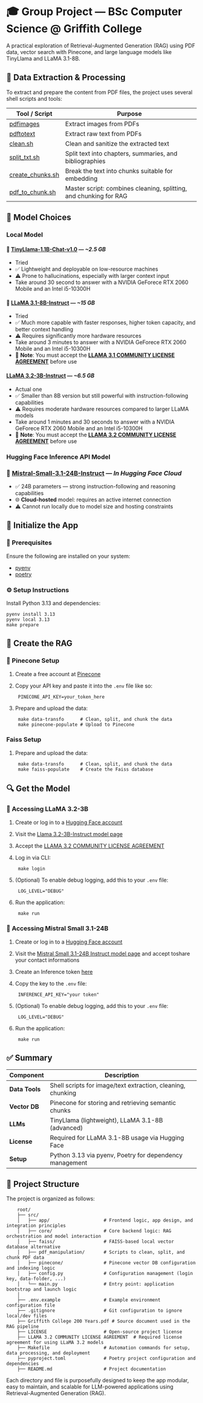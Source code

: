 # 🎓 Group Project — BSc Computer Science @ Griffith College

A practical exploration of Retrieval-Augmented Generation (RAG) using PDF data, vector search with Pinecone, and large language models like TinyLlama and LLaMA 3.1-8B.

## 📂 Data Extraction & Processing

To extract and prepare the content from PDF files, the project uses several shell scripts and tools:

| Tool / Script                                                | Purpose                                                           |
| ------------------------------------------------------------ | ----------------------------------------------------------------- |
| [pdfimages](https://www.xpdfreader.com/pdfimages-man.html)   | Extract images from PDFs                                          |
| [pdftotext](https://www.xpdfreader.com/pdftotext-man.html)   | Extract raw text from PDFs                                        |
| [clean.sh](./code/pdf_manipulation/clean.sh)                 | Clean and sanitize the extracted text                             |
| [split_txt.sh](./code/pdf_manipulation/split_txt.sh)         | Split text into chapters, summaries, and bibliographies           |
| [create_chunks.sh](./code/pdf_manipulation/create_chunks.sh) | Break the text into chunks suitable for embedding                 |
| [pdf_to_chunk.sh](./code/pdf_manipulation/pdf_to_chunk.sh)   | Master script: combines cleaning, splitting, and chunking for RAG |

## 🧠 Model Choices

### Local Model

#### 🔹 [TinyLlama-1.1B-Chat-v1.0](https://huggingface.co/TinyLlama/TinyLlama-1.1B-Chat-v1.0) — _~2.5 GB_

- Tried
- ✅ Lightweight and deployable on low-resource machines
- ⚠️ Prone to hallucinations, especially with larger context input
- Take around 30 second to answer with a NVIDIA GeForece RTX 2060 Mobile and an Intel i5-10300H

#### 🔸 [LLaMA 3.1-8B-Instruct](https://huggingface.co/meta-llama/Llama-3.1-8B-Instruct) — _~15 GB_

- Tried
- ✅ Much more capable with faster responses, higher token capacity, and better context handling
- ⚠️ Requires significantly more hardware resources
- Take around 3 minutes to answer with a NVIDIA GeForece RTX 2060 Mobile and an Intel i5-10300H
- 📜 **Note**: You must accept the [**LLAMA 3.1 COMMUNITY LICENSE AGREEMENT**](https://huggingface.co/meta-llama/Llama-3.1-8B-Instruct/blob/main/LICENSE) before use

#### [LLaMA 3.2-3B-Instruct](https://huggingface.co/meta-llama/Llama-3.2-3B-Instruct) — _~6.5 GB_

- Actual one
- ✅ Smaller than 8B version but still powerful with instruction-following capabilities
- ⚠️ Requires moderate hardware resources compared to larger LLaMA models
- Take around 1 minutes and 30 seconds to answer with a NVIDIA GeForece RTX 2060 Mobile and an Intel i5-10300H
- 📜 **Note**: You must accept the [**LLAMA 3.2 COMMUNITY LICENSE AGREEMENT**](.https://huggingface.co/meta-llama/Llama-3.2-3B-Instruct/blob/main/LICENSE.txt) before use

### Hugging Face Inference API Model

### 🔸 [Mistral-Small-3.1-24B-Instruct](https://huggingface.co/mistralai/Mistral-Small-3.1-24B-Instruct-2503) — _In Hugging Face Cloud_

- ✅ 24B parameters — strong instruction-following and reasoning capabilities
- 🌐 **Cloud-hosted** model: requires an active internet connection
- ⚠️ Cannot run locally due to model size and hosting constraints

## 🚀 Initialize the App

### 🔧 Prerequisites

Ensure the following are installed on your system:

- [pyenv](https://github.com/pyenv/pyenv?tab=readme-ov-file#installation)
- [poetry](https://python-poetry.org/docs/#installing-manually)

### ⚙️ Setup Instructions

Install Python 3.13 and dependencies:

    pyenv install 3.13
    pyenv local 3.13
    make prepare

## 🧱 Create the RAG

### 🌲 Pinecone Setup

1.  Create a free account at [Pinecone](https://app.pinecone.io/?sessionType=login)
2.  Copy your API key and paste it into the `.env` file like so:

         PINECONE_API_KEY=your_token_here

3.  Prepare and upload the data:

         make data-transfo      # Clean, split, and chunk the data
         make pinecone-populate # Upload to Pinecone

### Faiss Setup

1.  Prepare and upload the data:

         make data-transfo      # Clean, split, and chunk the data
         make faiss-populate    # Create the Faiss database

## 🔍 Get the Model

### 🧠 Accessing LLaMA 3.2-3B

1.  Create or log in to a [Hugging Face account](https://huggingface.co/login)
2.  Visit the [Llama 3.2-3B-Instruct model page](https://huggingface.co/meta-llama/Llama-3.2-3B-Instruct)
3.  Accept the [LLAMA 3.2 COMMUNITY LICENSE AGREEMENT](./LLAMA%203.2%20COMMUNITY%20LICENSE%20AGREEMENT)
4.  Log in via CLI:

         make login

5.  (Optional) To enable debug logging, add this to your `.env` file:

         LOG_LEVEL="DEBUG"

6.  Run the application:

         make run

### 🧠 Accessing Mistral Small 3.1-24B

1.  Create or log in to a [Hugging Face account](https://huggingface.co/login)
2.  Visit the [Mistral Small 3.1-24B Instruct model page](https://huggingface.co/mistralai/Mistral-Small-3.1-24B-Instruct-2503) and accept toshare your contact informations
3.  Create an Inference token [here](https://huggingface.co/settings/tokens/new?tokenType=fineGrained)
4.  Copy the key to the `.env` file:

         INFERENCE_API_KEY="your token"

5.  (Optional) To enable debug logging, add this to your `.env` file:

         LOG_LEVEL="DEBUG"

6.  Run the application:

         make run

## ✅ Summary

| Component      | Description                                                 |
| -------------- | ----------------------------------------------------------- |
| **Data Tools** | Shell scripts for image/text extraction, cleaning, chunking |
| **Vector DB**  | Pinecone for storing and retrieving semantic chunks         |
| **LLMs**       | TinyLlama (lightweight), LLaMA 3.1-8B (advanced)            |
| **License**    | Required for LLaMA 3.1-8B usage via Hugging Face            |
| **Setup**      | Python 3.13 via pyenv, Poetry for dependency management     |

## 📁 Project Structure

The project is organized as follows:

        root/
        ├── src/
        │   ├── app/                    # Frontend logic, app design, and integration principles
        │   ├── core/                   # Core backend logic: RAG orchestration and model interaction
        │   ├── faiss/                  # FAISS-based local vector database alternative
        │   ├── pdf_manipulation/       # Scripts to clean, split, and chunk PDF data
        │   ├── pinecone/               # Pinecone vector DB configuration and indexing logic
        │   ├── config.py               # Configuration management (login key, data-folder, ...)
        │   └── main.py                 # Entry point: application bootstrap and launch logic
        │
        ├── .env.example                # Example environment configuration file
        ├── .gitignore                  # Git configuration to ignore local/dev files
        ├── Griffith College 200 Years.pdf # Source document used in the RAG pipeline
        ├── LICENSE                     # Open-source project license
        ├── LLAMA 3.2 COMMUNITY LICENSE AGREEMENT  # Required license agreement for using LLaMA 3.2 models
        ├── Makefile                    # Automation commands for setup, data processing, and deployment
        ├── pyproject.toml              # Poetry project configuration and dependencies
        ├── README.md                   # Project documentation

Each directory and file is purposefully designed to keep the app modular, easy to maintain, and scalable for LLM-powered applications using Retrieval-Augmented Generation (RAG).
